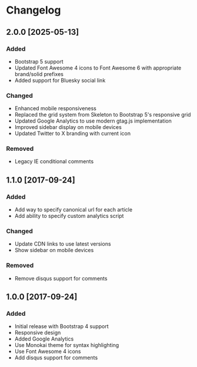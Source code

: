 # Changelog

## 2.0.0 [2025-05-13]

### Added
- Bootstrap 5 support
- Updated Font Awesome 4 icons to Font Awesome 6 with appropriate brand/solid prefixes
- Added support for Bluesky social link

### Changed
- Enhanced mobile responsiveness
- Replaced the grid system from Skeleton to Bootstrap 5's responsive grid
- Updated Google Analytics to use modern gtag.js implementation
- Improved sidebar display on mobile devices
- Updated Twitter to X branding with current icon

### Removed
- Legacy IE conditional comments

## 1.1.0 [2017-09-24]

### Added
- Add way to specify canonical url for each article
- Add ability to specify custom analytics script

### Changed
- Update CDN links to use latest versions
- Show sidebar on mobile devices

### Removed
- Remove disqus support for comments

## 1.0.0 [2017-09-24]

### Added
- Initial release with Bootstrap 4 support
- Responsive design
- Added Google Analytics
- Use Monokai theme for syntax highlighting
- Use Font Awesome 4 icons
- Add disqus support for comments
